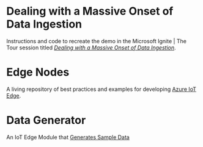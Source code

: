 # Dealing with a Massive Onset of Data Ingestion

Instructions and code to recreate the demo in the Microsoft Ignite | The Tour session titled [_Dealing with a Massive Onset of Data Ingestion_](./sessions).

# Edge Nodes

A living repository of best practices and examples for developing [Azure IoT Edge](./edge).

# Data Generator

An IoT Edge Module that [Generates Sample Data](./data-generator)
